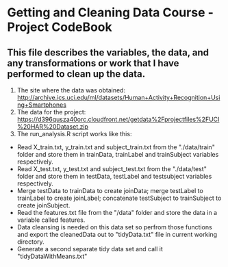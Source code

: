 # Getting and Cleaning Data Course - Project CodeBook

## This file describes the variables, the data, and any transformations or work that I have performed to clean up the data.

1. The site where the data was obtained:
http://archive.ics.uci.edu/ml/datasets/Human+Activity+Recognition+Using+Smartphones
2. The data for the project:
https://d396qusza40orc.cloudfront.net/getdata%2Fprojectfiles%2FUCI%20HAR%20Dataset.zip
3. The run_analysis.R script works like this:
+ Read X_train.txt, y_train.txt and subject_train.txt from the "./data/train" folder and store them in trainData, trainLabel and trainSubject variables respectively.
+ Read X_test.txt, y_test.txt and subject_test.txt from the "./data/test" folder and store them in testData, testLabel and testsubject variables respectively.
+ Merge testData to trainData to create joinData; merge testLabel to trainLabel to create joinLabel; concatenate testSubject to trainSubject to create joinSubject.
+ Read the features.txt file from the "/data" folder and store the data in a variable called features.
+ Data cleansing is needed on this data set so perfrom those functions and export the cleanedData out to "tidyData.txt" file in current working directory.
+ Generate a second separate tidy data set and call it "tidyDataWithMeans.txt"